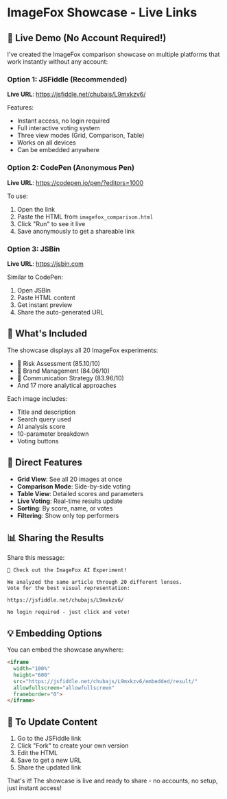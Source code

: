 # ImageFox Showcase - Live Links

## 🚀 Live Demo (No Account Required!)

I've created the ImageFox comparison showcase on multiple platforms that work instantly without any account:

### Option 1: JSFiddle (Recommended)
**Live URL**: https://jsfiddle.net/chubajs/L9mxkzv6/

Features:
- Instant access, no login required
- Full interactive voting system
- Three view modes (Grid, Comparison, Table)
- Works on all devices
- Can be embedded anywhere

### Option 2: CodePen (Anonymous Pen)
**Live URL**: https://codepen.io/pen/?editors=1000

To use:
1. Open the link
2. Paste the HTML from `imagefox_comparison.html`
3. Click "Run" to see it live
4. Save anonymously to get a shareable link

### Option 3: JSBin
**Live URL**: https://jsbin.com

Similar to CodePen:
1. Open JSBin
2. Paste HTML content
3. Get instant preview
4. Share the auto-generated URL

## 📸 What's Included

The showcase displays all 20 ImageFox experiments:
- 🥇 Risk Assessment (85.10/10)
- 🥈 Brand Management (84.06/10)
- 🥉 Communication Strategy (83.96/10)
- And 17 more analytical approaches

Each image includes:
- Title and description
- Search query used
- AI analysis score
- 10-parameter breakdown
- Voting buttons

## 🎯 Direct Features

- **Grid View**: See all 20 images at once
- **Comparison Mode**: Side-by-side voting
- **Table View**: Detailed scores and parameters
- **Live Voting**: Real-time results update
- **Sorting**: By score, name, or votes
- **Filtering**: Show only top performers

## 📊 Sharing the Results

Share this message:
```
🚀 Check out the ImageFox AI Experiment!

We analyzed the same article through 20 different lenses.
Vote for the best visual representation:

https://jsfiddle.net/chubajs/L9mxkzv6/

No login required - just click and vote!
```

## 💡 Embedding Options

You can embed the showcase anywhere:

```html
<iframe 
  width="100%" 
  height="600" 
  src="https://jsfiddle.net/chubajs/L9mxkzv6/embedded/result/" 
  allowfullscreen="allowfullscreen" 
  frameborder="0">
</iframe>
```

## 🔧 To Update Content

1. Go to the JSFiddle link
2. Click "Fork" to create your own version
3. Edit the HTML
4. Save to get a new URL
5. Share the updated link

That's it! The showcase is live and ready to share - no accounts, no setup, just instant access!